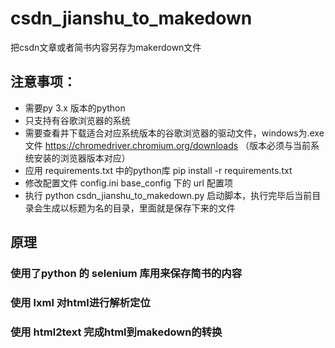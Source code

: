 # csdn_jianshu_to_makedown
把csdn文章或者简书内容另存为makerdown文件
## 注意事项：
- 需要py 3.x 版本的python
- 只支持有谷歌浏览器的系统
- 需要查看并下载适合对应系统版本的谷歌浏览器的驱动文件，windows为.exe文件
    https://chromedriver.chromium.org/downloads （版本必须与当前系统安装的浏览器版本对应）
- 应用 requirements.txt 中的python库 pip install -r requirements.txt
- 修改配置文件 config.ini base_config 下的 url 配置项
- 执行 python csdn_jianshu_to_makedown.py 启动脚本，执行完毕后当前目录会生成以标题为名的目录，里面就是保存下来的文件

## 原理
### 使用了python 的 selenium 库用来保存简书的内容
### 使用 lxml 对html进行解析定位
### 使用 html2text 完成html到makedown的转换